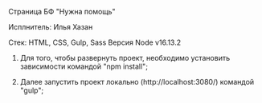Страница БФ "Нужна помощь"

Исплнитель: Илья Хазан


Стек: HTML, CSS, Gulp, Sass
Версия Node v16.13.2

1) Для того, чтобы развернуть проект, необходимо установить зависимости командой "npm install";

2) Далее запустить проект локально (http://localhost:3080/) командой "gulp";
